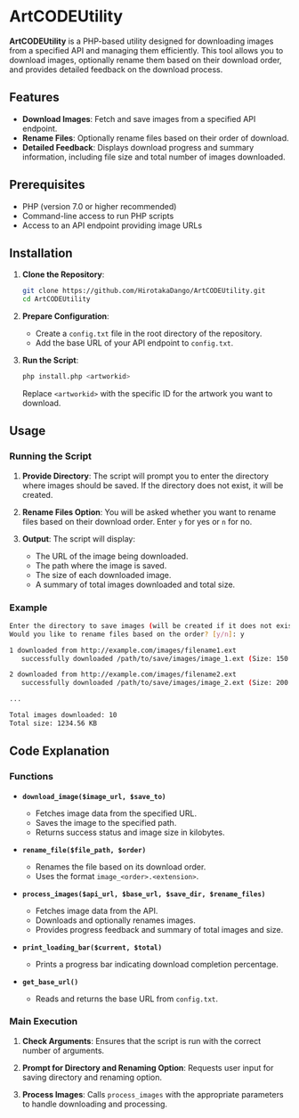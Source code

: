 # ArtCODEUtility

**ArtCODEUtility** is a PHP-based utility designed for downloading images from a specified API and managing them efficiently. This tool allows you to download images, optionally rename them based on their download order, and provides detailed feedback on the download process.

## Features

- **Download Images**: Fetch and save images from a specified API endpoint.
- **Rename Files**: Optionally rename files based on their order of download.
- **Detailed Feedback**: Displays download progress and summary information, including file size and total number of images downloaded.

## Prerequisites

- PHP (version 7.0 or higher recommended)
- Command-line access to run PHP scripts
- Access to an API endpoint providing image URLs

## Installation

1. **Clone the Repository**:
   ```bash
   git clone https://github.com/HirotakaDango/ArtCODEUtility.git
   cd ArtCODEUtility
   ```

2. **Prepare Configuration**:
   - Create a `config.txt` file in the root directory of the repository.
   - Add the base URL of your API endpoint to `config.txt`.

3. **Run the Script**:
   ```bash
   php install.php <artworkid>
   ```

   Replace `<artworkid>` with the specific ID for the artwork you want to download.

## Usage

### Running the Script

1. **Provide Directory**:
   The script will prompt you to enter the directory where images should be saved. If the directory does not exist, it will be created.

2. **Rename Files Option**:
   You will be asked whether you want to rename files based on their download order. Enter `y` for yes or `n` for no.

3. **Output**:
   The script will display:
   - The URL of the image being downloaded.
   - The path where the image is saved.
   - The size of each downloaded image.
   - A summary of total images downloaded and total size.

### Example

```bash
Enter the directory to save images (will be created if it does not exist): /path/to/save/images
Would you like to rename files based on the order? [y/n]: y

1 downloaded from http://example.com/images/filename1.ext
   successfully downloaded /path/to/save/images/image_1.ext (Size: 150.75 KB)

2 downloaded from http://example.com/images/filename2.ext
   successfully downloaded /path/to/save/images/image_2.ext (Size: 200.20 KB)

...

Total images downloaded: 10
Total size: 1234.56 KB
```

## Code Explanation

### Functions

- **`download_image($image_url, $save_to)`**
  - Fetches image data from the specified URL.
  - Saves the image to the specified path.
  - Returns success status and image size in kilobytes.

- **`rename_file($file_path, $order)`**
  - Renames the file based on its download order.
  - Uses the format `image_<order>.<extension>`.

- **`process_images($api_url, $base_url, $save_dir, $rename_files)`**
  - Fetches image data from the API.
  - Downloads and optionally renames images.
  - Provides progress feedback and summary of total images and size.

- **`print_loading_bar($current, $total)`**
  - Prints a progress bar indicating download completion percentage.

- **`get_base_url()`**
  - Reads and returns the base URL from `config.txt`.

### Main Execution

1. **Check Arguments**:
   Ensures that the script is run with the correct number of arguments.

2. **Prompt for Directory and Renaming Option**:
   Requests user input for saving directory and renaming option.

3. **Process Images**:
   Calls `process_images` with the appropriate parameters to handle downloading and processing.
